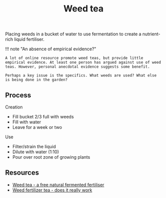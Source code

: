 ﻿---
tags:
- regeneration
- techniques
- weed-tea
title: Weed tea
type: note
---
Placing weeds in a bucket of water to use fermentation to create a nutrient-rich liquid fertiliser.

!!! note "An absence of empirical evidence?"

    A lot of online resource promote weed teas, but provide little empirical evidence. At least one person has argued against use of weed teas. However, personal anecdotal evidence suggests some benefit.

    Perhaps a key issue is the specifics. What weeds are used? What else is being done in the garden?

## Process

Creation

- Fill bucket 2/3 full with weeds
- Fill with water
- Leave for a week or two

Use

- Filter/strain the liquid
- Dilute with water (1:10)
- Pour over root zone of growing plants


## Resources

- [Weed tea - a free natural fermented fertiliser](https://www.littleecofootprints.com/2015/09/weed-tea.html)
- [Weed fertilizer tea - does it really work](https://www.youtube.com/watch?v=tB7cxfzPFQc)